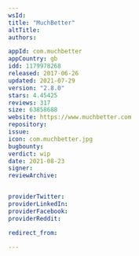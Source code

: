 ```yaml
---
wsId: 
title: "MuchBetter"
altTitle: 
authors:

appId: com.muchbetter
appCountry: gb
idd: 1179978268
released: 2017-06-26
updated: 2021-07-29
version: "2.8.0"
stars: 4.45425
reviews: 317
size: 63858688
website: https://www.muchbetter.com
repository: 
issue: 
icon: com.muchbetter.jpg
bugbounty: 
verdict: wip
date: 2021-08-23
signer: 
reviewArchive:


providerTwitter: 
providerLinkedIn: 
providerFacebook: 
providerReddit: 

redirect_from:

---
```


